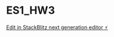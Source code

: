 # ES1_HW3

[Edit in StackBlitz next generation editor ⚡️](https://stackblitz.com/~/github.com/sanjayxzz/ES1_HW3)